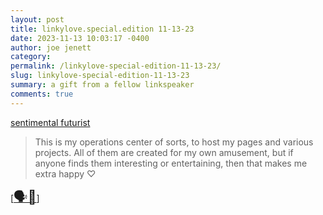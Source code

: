 ```yaml
---
layout: post
title: linkylove.special.edition 11-13-23
date: 2023-11-13 10:03:17 -0400
author: joe jenett
category: 
permalink: /linkylove-special-edition-11-13-23/
slug: linkylove-special-edition-11-13-23
summary: a gift from a fellow linkspeaker
comments: true
---
```

<a title="sentimentalfuturist.net" href="https://sentimentalfuturist.net/">sentimental futurist</a>
<blockquote><p>This is my operations center of sorts, to host my pages and various projects. All of them are created for my own amusement, but if anyone finds them interesting or entertaining, then that makes me extra happy ♡ </p></blockquote>
[<a title="“We speak in links!”" href="https://pinboard.in/u:"><span style="font-size:1.5em;">🗣️🔗</span></a>]
<a href="https://brid.gy/publish/mastodon"></a>